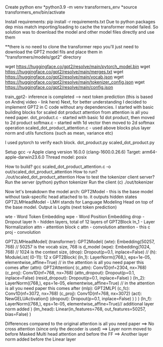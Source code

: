 Create python env
*python3.9 -m venv transformers_env
*source transformers_env/bin/activate

Install requirements: pip install -r requirements.txt
Due to python packages dep miss match importing/loading to cache the transformer model failed. 
So solution was to download the model and other model files 
directly and use them

**there is no need to clone the transformer repo
you'll just need to download the GPT2 model fils and place them in "transformers/models/gpt2" directory

wget https://huggingface.co/gpt2/resolve/main/pytorch_model.bin
wget https://huggingface.co/gpt2/resolve/main/merges.txt
wget https://huggingface.co/gpt2/resolve/main/vocab.json
wget https://huggingface.co/gpt2/resolve/main/tokenizer_config.json
wget https://huggingface.co/gpt2/resolve/main/config.json



train_gpt2- inference is completed --> next token prediction (this is based on Andrej video - link here)
Next, for better understanding I decided to implement GPT2 in C code without any dependencies.
I started with basic building blocks for scaled dot product attention from attention is all you need paper.
dot_product.c - started with basic 1d dot product, then moved to 2d product 
softmax.c - started with 1d vector then moved to 2d softmax operation
scaled_dot_product_attention.c - used above blocks plus layer norm and utils functions (such as mean, variance etc)

I used pytorch to verify each block.
dot_product.py
scaled_dot_product.py

Setup
gcc -v
Apple clang version 16.0.0 (clang-1600.0.26.6)
Target: arm64-apple-darwin23.6.0
Thread model: posix

How to build?
gcc scaled_dot_product_attention.c -o out/scaled_dot_product_attention
How to run?
./out/scaled_dot_product_attention
How to test the tokenizer client server?
Run the server (python)
python tokenizer
Run the client (c)
./out/tokenizer




Now let's breakdown the model arch:
GPT2Model - this is the base model without task-specific head attached to to. it outputs hidden states
GPT2LMHeadModel - LMH stands for Language Modeling Head on top of the base model. Output is Logits (next token prediction)


wte - Word Token Embedding 
wpe - Word Position Embedding
drop - Dropout layer
h - hidden layers, total of 12 layers of GPT2Block
    ln_1 - Layer Normalization
    attn - attention block
        c attn - convolution attention - this 
        c proj - convolution 

GPT2LMHeadModel(
  (transformer): GPT2Model(
    (wte): Embedding(50257, 768) // 50257 is the vocab size, 768 is d_model
    (wpe): Embedding(1024, 768)  // 1024 is the context size, 
    (drop): Dropout(p=0.1, inplace=False) // 
    (h): ModuleList(
      (0-11): 12 x GPT2Block(
        (ln_1): LayerNorm((768,), eps=1e-05, elementwise_affine=True) // in the attention is all you need paper this comes after
        (attn): GPT2Attention(
          (c_attn): Conv1D(nf=2304, nx=768)
          (c_proj): Conv1D(nf=768, nx=768)
          (attn_dropout): Dropout(p=0.1, inplace=False)
          (resid_dropout): Dropout(p=0.1, inplace=False)
        )
        (ln_2): LayerNorm((768,), eps=1e-05, elementwise_affine=True) // in the attention is all you need paper this comes after
        (mlp): GPT2MLP(
          (c_fc): Conv1D(nf=3072, nx=768)
          (c_proj): Conv1D(nf=768, nx=3072)
          (act): NewGELUActivation()
          (dropout): Dropout(p=0.1, inplace=False)
        )
      )
    )
    (ln_f): LayerNorm((768,), eps=1e-05, elementwise_affine=True)// additional layer norm added 
  )
  (lm_head): Linear(in_features=768, out_features=50257, bias=False)
)

Differences compared to the original attention is all you need paper
==> No cross attention (since only the decoder is used)
==> Layer norm moved to before Masked Multi head attention and before the FF 
==> Another layer norm added before the Linear layer